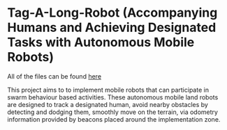 # Tag-A-Long-Robot (Accompanying Humans and Achieving Designated Tasks with Autonomous Mobile Robots)
All of the files can be found [here](https://drive.google.com/drive/folders/1nC5-vH1s9hp6tPlh1FUNH7GW66ItNybd?usp=sharing)

This project aims to to implement mobile robots that can participate in swarm behaviour based activities. These autonomous mobile land robots are designed to track a designated human, avoid nearby obstacles by detecting and dodging them, smoothly move on the terrain, via odometry information provided by beacons placed around the implementation zone.
